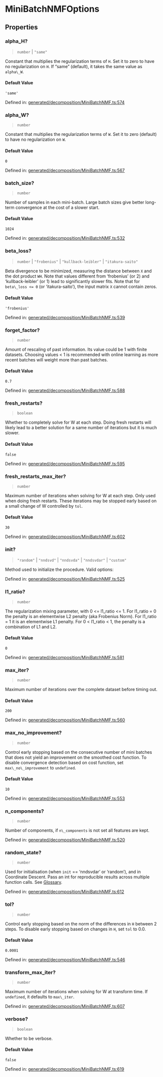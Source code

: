 # MiniBatchNMFOptions

## Properties

### alpha\_H?

> `number` \| `"same"`

Constant that multiplies the regularization terms of `H`. Set it to zero to have no regularization on `H`. If “same” (default), it takes the same value as `alpha\_W`.

#### Default Value

`'same'`

Defined in:  [generated/decomposition/MiniBatchNMF.ts:574](https://github.com/transitive-bullshit/scikit-learn-ts/blob/122b3c0/packages/sklearn/src/generated/decomposition/MiniBatchNMF.ts#L574)

### alpha\_W?

> `number`

Constant that multiplies the regularization terms of `W`. Set it to zero (default) to have no regularization on `W`.

#### Default Value

`0`

Defined in:  [generated/decomposition/MiniBatchNMF.ts:567](https://github.com/transitive-bullshit/scikit-learn-ts/blob/122b3c0/packages/sklearn/src/generated/decomposition/MiniBatchNMF.ts#L567)

### batch\_size?

> `number`

Number of samples in each mini-batch. Large batch sizes give better long-term convergence at the cost of a slower start.

#### Default Value

`1024`

Defined in:  [generated/decomposition/MiniBatchNMF.ts:532](https://github.com/transitive-bullshit/scikit-learn-ts/blob/122b3c0/packages/sklearn/src/generated/decomposition/MiniBatchNMF.ts#L532)

### beta\_loss?

> `number` \| `"frobenius"` \| `"kullback-leibler"` \| `"itakura-saito"`

Beta divergence to be minimized, measuring the distance between `X` and the dot product `WH`. Note that values different from ‘frobenius’ (or 2) and ‘kullback-leibler’ (or 1) lead to significantly slower fits. Note that for `beta\_loss <= 0` (or ‘itakura-saito’), the input matrix `X` cannot contain zeros.

#### Default Value

`'frobenius'`

Defined in:  [generated/decomposition/MiniBatchNMF.ts:539](https://github.com/transitive-bullshit/scikit-learn-ts/blob/122b3c0/packages/sklearn/src/generated/decomposition/MiniBatchNMF.ts#L539)

### forget\_factor?

> `number`

Amount of rescaling of past information. Its value could be 1 with finite datasets. Choosing values < 1 is recommended with online learning as more recent batches will weight more than past batches.

#### Default Value

`0.7`

Defined in:  [generated/decomposition/MiniBatchNMF.ts:588](https://github.com/transitive-bullshit/scikit-learn-ts/blob/122b3c0/packages/sklearn/src/generated/decomposition/MiniBatchNMF.ts#L588)

### fresh\_restarts?

> `boolean`

Whether to completely solve for W at each step. Doing fresh restarts will likely lead to a better solution for a same number of iterations but it is much slower.

#### Default Value

`false`

Defined in:  [generated/decomposition/MiniBatchNMF.ts:595](https://github.com/transitive-bullshit/scikit-learn-ts/blob/122b3c0/packages/sklearn/src/generated/decomposition/MiniBatchNMF.ts#L595)

### fresh\_restarts\_max\_iter?

> `number`

Maximum number of iterations when solving for W at each step. Only used when doing fresh restarts. These iterations may be stopped early based on a small change of W controlled by `tol`.

#### Default Value

`30`

Defined in:  [generated/decomposition/MiniBatchNMF.ts:602](https://github.com/transitive-bullshit/scikit-learn-ts/blob/122b3c0/packages/sklearn/src/generated/decomposition/MiniBatchNMF.ts#L602)

### init?

> `"random"` \| `"nndsvd"` \| `"nndsvda"` \| `"nndsvdar"` \| `"custom"`

Method used to initialize the procedure. Valid options:

Defined in:  [generated/decomposition/MiniBatchNMF.ts:525](https://github.com/transitive-bullshit/scikit-learn-ts/blob/122b3c0/packages/sklearn/src/generated/decomposition/MiniBatchNMF.ts#L525)

### l1\_ratio?

> `number`

The regularization mixing parameter, with 0 <= l1\_ratio <= 1. For l1\_ratio = 0 the penalty is an elementwise L2 penalty (aka Frobenius Norm). For l1\_ratio = 1 it is an elementwise L1 penalty. For 0 < l1\_ratio < 1, the penalty is a combination of L1 and L2.

#### Default Value

`0`

Defined in:  [generated/decomposition/MiniBatchNMF.ts:581](https://github.com/transitive-bullshit/scikit-learn-ts/blob/122b3c0/packages/sklearn/src/generated/decomposition/MiniBatchNMF.ts#L581)

### max\_iter?

> `number`

Maximum number of iterations over the complete dataset before timing out.

#### Default Value

`200`

Defined in:  [generated/decomposition/MiniBatchNMF.ts:560](https://github.com/transitive-bullshit/scikit-learn-ts/blob/122b3c0/packages/sklearn/src/generated/decomposition/MiniBatchNMF.ts#L560)

### max\_no\_improvement?

> `number`

Control early stopping based on the consecutive number of mini batches that does not yield an improvement on the smoothed cost function. To disable convergence detection based on cost function, set `max\_no\_improvement` to `undefined`.

#### Default Value

`10`

Defined in:  [generated/decomposition/MiniBatchNMF.ts:553](https://github.com/transitive-bullshit/scikit-learn-ts/blob/122b3c0/packages/sklearn/src/generated/decomposition/MiniBatchNMF.ts#L553)

### n\_components?

> `number`

Number of components, if `n\_components` is not set all features are kept.

Defined in:  [generated/decomposition/MiniBatchNMF.ts:520](https://github.com/transitive-bullshit/scikit-learn-ts/blob/122b3c0/packages/sklearn/src/generated/decomposition/MiniBatchNMF.ts#L520)

### random\_state?

> `number`

Used for initialisation (when `init` == ‘nndsvdar’ or ‘random’), and in Coordinate Descent. Pass an int for reproducible results across multiple function calls. See [Glossary](../../glossary.html#term-random_state).

Defined in:  [generated/decomposition/MiniBatchNMF.ts:612](https://github.com/transitive-bullshit/scikit-learn-ts/blob/122b3c0/packages/sklearn/src/generated/decomposition/MiniBatchNMF.ts#L612)

### tol?

> `number`

Control early stopping based on the norm of the differences in `H` between 2 steps. To disable early stopping based on changes in `H`, set `tol` to 0.0.

#### Default Value

`0.0001`

Defined in:  [generated/decomposition/MiniBatchNMF.ts:546](https://github.com/transitive-bullshit/scikit-learn-ts/blob/122b3c0/packages/sklearn/src/generated/decomposition/MiniBatchNMF.ts#L546)

### transform\_max\_iter?

> `number`

Maximum number of iterations when solving for W at transform time. If `undefined`, it defaults to `max\_iter`.

Defined in:  [generated/decomposition/MiniBatchNMF.ts:607](https://github.com/transitive-bullshit/scikit-learn-ts/blob/122b3c0/packages/sklearn/src/generated/decomposition/MiniBatchNMF.ts#L607)

### verbose?

> `boolean`

Whether to be verbose.

#### Default Value

`false`

Defined in:  [generated/decomposition/MiniBatchNMF.ts:619](https://github.com/transitive-bullshit/scikit-learn-ts/blob/122b3c0/packages/sklearn/src/generated/decomposition/MiniBatchNMF.ts#L619)
